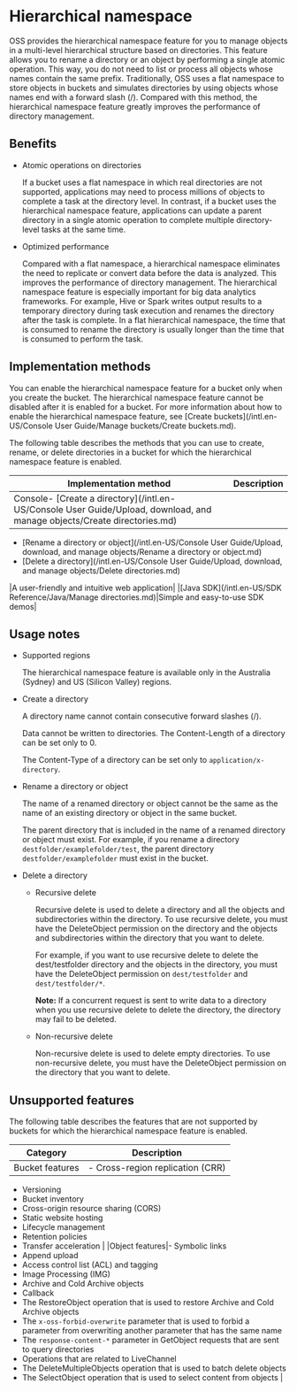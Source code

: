 # Hierarchical namespace

OSS provides the hierarchical namespace feature for you to manage objects in a multi-level hierarchical structure based on directories. This feature allows you to rename a directory or an object by performing a single atomic operation. This way, you do not need to list or process all objects whose names contain the same prefix. Traditionally, OSS uses a flat namespace to store objects in buckets and simulates directories by using objects whose names end with a forward slash \(/\). Compared with this method, the hierarchical namespace feature greatly improves the performance of directory management.

## Benefits

-   Atomic operations on directories

    If a bucket uses a flat namespace in which real directories are not supported, applications may need to process millions of objects to complete a task at the directory level. In contrast, if a bucket uses the hierarchical namespace feature, applications can update a parent directory in a single atomic operation to complete multiple directory-level tasks at the same time.

-   Optimized performance

    Compared with a flat namespace, a hierarchical namespace eliminates the need to replicate or convert data before the data is analyzed. This improves the performance of directory management. The hierarchical namespace feature is especially important for big data analytics frameworks. For example, Hive or Spark writes output results to a temporary directory during task execution and renames the directory after the task is complete. In a flat hierarchical namespace, the time that is consumed to rename the directory is usually longer than the time that is consumed to perform the task.


## Implementation methods

You can enable the hierarchical namespace feature for a bucket only when you create the bucket. The hierarchical namespace feature cannot be disabled after it is enabled for a bucket. For more information about how to enable the hierarchical namespace feature, see [Create buckets](/intl.en-US/Console User Guide/Manage buckets/Create buckets.md).

The following table describes the methods that you can use to create, rename, or delete directories in a bucket for which the hierarchical namespace feature is enabled.

|Implementation method|Description|
|---------------------|-----------|
|Console-   [Create a directory](/intl.en-US/Console User Guide/Upload, download, and manage objects/Create directories.md)
-   [Rename a directory or object](/intl.en-US/Console User Guide/Upload, download, and manage objects/Rename a directory or object.md)
-   [Delete a directory](/intl.en-US/Console User Guide/Upload, download, and manage objects/Delete directories.md)

|A user-friendly and intuitive web application|
|[Java SDK](/intl.en-US/SDK Reference/Java/Manage directories.md)|Simple and easy-to-use SDK demos|

## Usage notes

-   Supported regions

    The hierarchical namespace feature is available only in the Australia \(Sydney\) and US \(Silicon Valley\) regions.

-   Create a directory

    A directory name cannot contain consecutive forward slashes \(/\).

    Data cannot be written to directories. The Content-Length of a directory can be set only to 0.

    The Content-Type of a directory can be set only to `application/x-directory`.

-   Rename a directory or object

    The name of a renamed directory or object cannot be the same as the name of an existing directory or object in the same bucket.

    The parent directory that is included in the name of a renamed directory or object must exist. For example, if you rename a directory `destfolder/examplefolder/test`, the parent directory `destfolder/examplefolder` must exist in the bucket.

-   Delete a directory
    -   Recursive delete

        Recursive delete is used to delete a directory and all the objects and subdirectories within the directory. To use recursive delete, you must have the DeleteObject permission on the directory and the objects and subdirectories within the directory that you want to delete.

        For example, if you want to use recursive delete to delete the dest/testfolder directory and the objects in the directory, you must have the DeleteObject permission on `dest/testfolder` and `dest/testfolder/*`.

        **Note:** If a concurrent request is sent to write data to a directory when you use recursive delete to delete the directory, the directory may fail to be deleted.

    -   Non-recursive delete

        Non-recursive delete is used to delete empty directories. To use non-recursive delete, you must have the DeleteObject permission on the directory that you want to delete.


## Unsupported features

The following table describes the features that are not supported by buckets for which the hierarchical namespace feature is enabled.

|Category|Description|
|--------|-----------|
|Bucket features|-   Cross-region replication \(CRR\)
-   Versioning
-   Bucket inventory
-   Cross-origin resource sharing \(CORS\)
-   Static website hosting
-   Lifecycle management
-   Retention policies
-   Transfer acceleration |
|Object features|-   Symbolic links
-   Append upload
-   Access control list \(ACL\) and tagging
-   Image Processing \(IMG\)
-   Archive and Cold Archive objects
-   Callback
-   The RestoreObject operation that is used to restore Archive and Cold Archive objects
-   The `x-oss-forbid-overwrite` parameter that is used to forbid a parameter from overwriting another parameter that has the same name
-   The `response-content-*` parameter in GetObject requests that are sent to query directories
-   Operations that are related to LiveChannel
-   The DeleteMultipleObjects operation that is used to batch delete objects
-   The SelectObject operation that is used to select content from objects |

